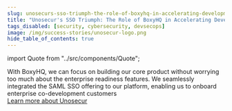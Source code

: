 ```yaml
---
slug: unosecurs-sso-triumph-the-role-of-boxyhq-in-accelerating-development
title: "Unosecur's SSO Triumph: The Role of BoxyHQ in Accelerating Development"
tags_disabled: [security, cybersecurity, devsecops]
image: /img/success-stories/unosecur-logo.png
hide_table_of_contents: true
---
```


import Quote from "../src/components/Quote";

<Quote author="Santosh Jayaprakash" title="Co-Founder Unosecur" avatar="/img/success-stories/santosh-unosecur-headshot.jpeg">
 With BoxyHQ, we can focus on building our core product without worrying too much about the enterprise readiness features. We seamlessly integrated the SAML SSO offering to our platform, enabling us to onboard enterprise co-development customers
</Quote>

<div style={{ textAlign: "center", paddingTop: "60px" }}>
  <a href="https://www.unosecur.com/" target="_blank" class="button button--primary button--outline">Learn more about Unosecur</a>
</div>
